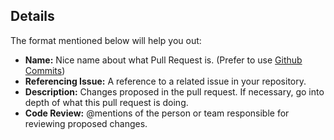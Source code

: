 ## Details

The format mentioned below will help you out:
- **Name:** Nice name about what Pull Request is.
(Prefer to use [Github Commits](https://www.conventionalcommits.org/en/v1.0.0/))
- **Referencing Issue:** A reference to a related issue in your repository.
- **Description:** Changes proposed in the pull request. If necessary, go into depth of what this pull request is doing.
- **Code Review:** @mentions of the person or team responsible for reviewing proposed changes.